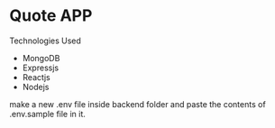 # Quote APP

Technologies Used

- MongoDB
- Expressjs
- Reactjs
- Nodejs

make a new .env file inside backend folder and paste the contents of .env.sample file in it.
